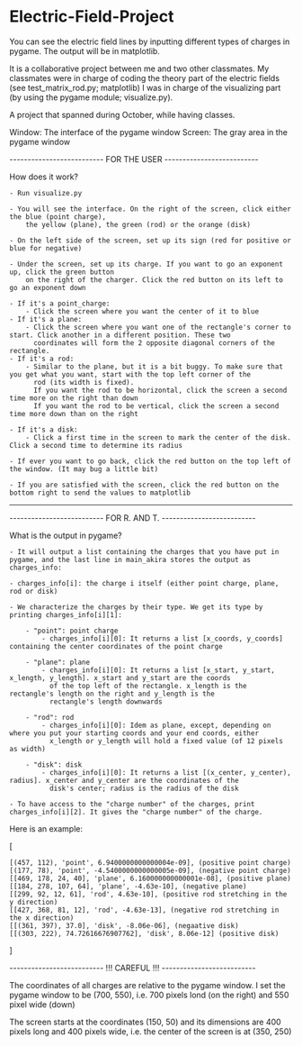 # Electric-Field-Project
You can see the electric field lines by inputting different types of charges in pygame. The output will be in matplotlib.

It is a collaborative project between me and two other classmates. My classmates were in charge of coding the theory part of the electric fields (see test_matrix_rod.py; matplotlib)
I was in charge of the visualizing part (by using the pygame module; visualize.py).

A project that spanned during October, while having classes.




Window: The interface of the pygame window
Screen: The gray area in the pygame window


-------------------------- FOR THE USER --------------------------

How does it work?

    - Run visualize.py

    - You will see the interface. On the right of the screen, click either the blue (point charge),
        the yellow (plane), the green (rod) or the orange (disk)

    - On the left side of the screen, set up its sign (red for positive or blue for negative)

    - Under the screen, set up its charge. If you want to go an exponent up, click the green button 
        on the right of the charger. Click the red button on its left to go an exponent down

    - If it's a point_charge:
        - Click the screen where you want the center of it to blue
    - If it's a plane:
        - Click the screen where you want one of the rectangle's corner to start. Click another in a different position. These two 
          coordinates will form the 2 opposite diagonal corners of the rectangle.
    - If it's a rod:
        - Similar to the plane, but it is a bit buggy. To make sure that you get what you want, start with the top left corner of the 
          rod (its width is fixed).
          If you want the rod to be horizontal, click the screen a second time more on the right than down
          If you want the rod to be vertical, click the screen a second time more down than on the right

    - If it's a disk:
        - Click a first time in the screen to mark the center of the disk. Click a second time to determine its radius

    - If ever you want to go back, click the red button on the top left of the window. (It may bug a little bit)

    - If you are satisfied with the screen, click the red button on the bottom right to send the values to matplotlib



----------------------------------------------------------------------------






-------------------------- FOR R. AND T. --------------------------


What is the output in pygame?

    - It will output a list containing the charges that you have put in pygame, and the last line in main_akira stores the output as charges_info:

    - charges_info[i]: the charge i itself (either point charge, plane, rod or disk)

    - We characterize the charges by their type. We get its type by printing charges_info[i][1]:

        - "point": point charge
            - charges_info[i][0]: It returns a list [x_coords, y_coords] containing the center coordinates of the point charge

        - "plane": plane
            - charges_info[i][0]: It returns a list [x_start, y_start, x_length, y_length]. x_start and y_start are the coords 
              of the top left of the rectangle. x_length is the rectangle's length on the right and y_length is the 
              rectangle's length downwards

        - "rod": rod
            - charges_info[i][0]: Idem as plane, except, depending on where you put your starting coords and your end coords, either
              x_length or y_length will hold a fixed value (of 12 pixels as width)

        - "disk": disk
            - charges_info[i][0]: It returns a list [(x_center, y_center), radius]. x_center and y_center are the coordinates of the 
              disk's center; radius is the radius of the disk

    - To have access to the "charge number" of the charges, print charges_info[i][2]. It gives the "charge number" of the charge.

Here is an example:

[
    
    [(457, 112), 'point', 6.9400000000000004e-09], (positive point charge)
    [(177, 78), 'point', -4.5400000000000005e-09], (negative point charge)
    [[469, 178, 24, 40], 'plane', 6.160000000000001e-08], (positive plane)
    [[184, 278, 107, 64], 'plane', -4.63e-10], (negative plane)
    [[299, 92, 12, 61], 'rod', 4.63e-10], (positive rod stretching in the y direction)
    [[427, 368, 81, 12], 'rod', -4.63e-13], (negative rod stretching in the x direction)
    [[(361, 397), 37.0], 'disk', -8.06e-06], (negaative disk)
    [[(303, 222), 74.72616676907762], 'disk', 8.06e-12] (positive disk)
    
]


-------------------------- !!! CAREFUL !!! --------------------------

The coordinates of all charges are relative to the pygame window. I set the pygame window to be (700, 550), i.e.
700 pixels lond (on the right) and 550 pixel wide (down)

The screen starts at the coordinates (150, 50) and its dimensions are 400 pixels long and 400 pixels wide, i.e.
the center of the screen is at (350, 250)


